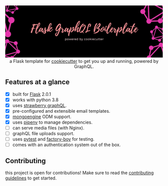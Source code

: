 <p align="center">
  <img src="assets/banner.jpg" />
  a Flask template for <a href="https://github.com/cookiecutter/cookiecutter">cookiecutter</a> to get you up and running, powered by GraphQL.
</p>

## Features at a glance

- [x] built for [Flask](https://github.com/pallets/flask) 2.0.1
- [x] works with python 3.8
- [x] uses [strawberry graphQL](https://github.com/strawberry-graphql/strawberry).
- [x] pre-configured and extensible email templates.
- [x] [mongoengine](https://github.com/MongoEngine/mongoengine) ODM support.
- [x] uses [pipenv](https://github.com/pypa/pipenv) to manage dependencies.
- [ ] can serve media files (with Nginx).
- [ ] graphQL file uploads support.
- [ ] uses [pytest](https://github.com/pytest-dev/pytest) and [factory-boy](https://github.com/FactoryBoy/factory_boy) for testing.
- [ ] comes with an authentication system out of the box.

## Contributing

this project is open for contributions! Make sure to read the [contributing guidelines](.github/CONTRIBUTING.md) to get started.
